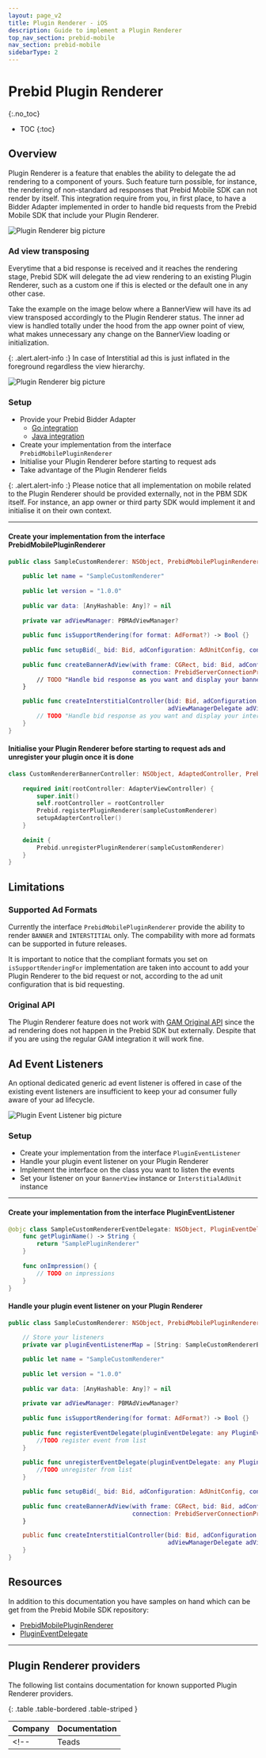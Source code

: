 ```yaml
---
layout: page_v2
title: Plugin Renderer - iOS
description: Guide to implement a Plugin Renderer
top_nav_section: prebid-mobile
nav_section: prebid-mobile
sidebarType: 2
---
```


# Prebid Plugin Renderer
{:.no_toc}

* TOC
{:toc}

## Overview
Plugin Renderer is a feature that enables the ability to delegate the ad rendering to a component of yours. Such feature turn possible, for instance, the rendering of non-standard ad responses that Prebid Mobile SDK can not render by itself. This integration require from you, in first place, to have a Bidder Adapter implemented in order to handle bid requests from the Prebid Mobile SDK that include your Plugin Renderer.

![Plugin Renderer big picture](/assets/images/prebid-mobile/prebid-plugin-renderer.png)

### Ad view transposing

Everytime that a bid response is received and it reaches the rendering stage, Prebid SDK will delegate the ad view rendering to an existing Plugin Renderer, such as a custom one if this is elected or the default one in any other case.

Take the example on the image below where a BannerView will have its ad view transposed accordingly to the Plugin Renderer status. The inner ad view is handled totally under the hood from the app owner point of view, what makes unnecessary any change on the BannerView loading or initialization.

{: .alert.alert-info :}
In case of Interstitial ad this is just inflated in the foreground regardless the view hierarchy.

![Plugin Renderer big picture](/assets/images/prebid-mobile/prebid-plugin-renderer-ad-view-injection.png)

### Setup

* Provide your Prebid Bidder Adapter
  * [Go integration](/prebid-server/developers/add-new-bidder-go.html)
  * [Java integration](/prebid-server/developers/add-new-bidder-java.html)
* Create your implementation from the interface `PrebidMobilePluginRenderer`
* Initialise your Plugin Renderer before starting to request ads
* Take advantage of the Plugin Renderer fields

{: .alert.alert-info :}
Please notice that all implementation on mobile related to the Plugin Renderer should be provided externally, not in the PBM SDK itself. For instance, an app owner or third party SDK would implement it and initialise it on their own context.

___

#### Create your implementation from the interface PrebidMobilePluginRenderer

```swift
public class SampleCustomRenderer: NSObject, PrebidMobilePluginRenderer {
    
    public let name = "SampleCustomRenderer"
    
    public let version = "1.0.0"
    
    public var data: [AnyHashable: Any]? = nil
    
    private var adViewManager: PBMAdViewManager?
    
    public func isSupportRendering(for format: AdFormat?) -> Bool {}
   
    public func setupBid(_ bid: Bid, adConfiguration: AdUnitConfig, connection: PrebidServerConnectionProtocol) {}
    
    public func createBannerAdView(with frame: CGRect, bid: Bid, adConfiguration: AdUnitConfig,
                                   connection: PrebidServerConnectionProtocol, adViewDelegate: (any PBMAdViewDelegate)?) {
        // TODO "Handle bid response as you want and display your banner ad"
    }

    public func createInterstitialController(bid: Bid, adConfiguration: AdUnitConfig, connection: PrebidServerConnectionProtocol,
                                             adViewManagerDelegate adViewDelegate: InterstitialController?, videoControlsConfig: VideoControlsConfiguration?) {
        // TODO "Handle bid response as you want and display your interstitial ad"
    }
}

```

#### Initialise your Plugin Renderer before starting to request ads and unregister your plugin once it is done

```swift
class CustomRendererBannerController: NSObject, AdaptedController, PrebidConfigurableBannerController, BannerViewDelegate {
    
    required init(rootController: AdapterViewController) {
        super.init()
        self.rootController = rootController
        Prebid.registerPluginRenderer(sampleCustomRenderer)
        setupAdapterController()
    }
    
    deinit {
        Prebid.unregisterPluginRenderer(sampleCustomRenderer)
    }
}
```

## Limitations

### Supported Ad Formats
Currently the interface `PrebidMobilePluginRenderer` provide the ability to render `BANNER` and `INTERSTITIAL` only. The compability with more ad formats can be supported in future releases.

It is important to notice that the compliant formats you set on `isSupportRenderingFor` implementation are taken into account to add your Plugin Renderer to the bid request or not, according to the ad unit configuration that is bid requesting.

### Original API

The Plugin Renderer feature does not work with [GAM Original API](/prebid-mobile/pbm-api/android/android-sdk-integration-gam-original-api.html) since the ad rendering does not happen in the Prebid SDK but externally. Despite that if you are using the regular GAM integration it will work fine.

## Ad Event Listeners
An optional dedicated generic ad event listener is offered in case of the existing event listeners are insufficient to keep your ad consumer fully aware of your ad lifecycle.

![Plugin Event Listener big picture](/assets/images/prebid-mobile/prebid-plugin-renderer-event-listeners.png)

### Setup

* Create your implementation from the interface `PluginEventListener`
* Handle your plugin event listener on your Plugin Renderer
* Implement the interface on the class you want to listen the events
* Set your listener on your `BannerView` instance or `InterstitialAdUnit` instance

___

#### Create your implementation from the interface PluginEventListener

```swift
@objc class SampleCustomRendererEventDelegate: NSObject, PluginEventDelegate {
    func getPluginName() -> String {
        return "SamplePluginRenderer"
    }
    
    func onImpression() {
        // TODO on impressions
    }
}

```

#### Handle your plugin event listener on your Plugin Renderer

```swift
public class SampleCustomRenderer: NSObject, PrebidMobilePluginRenderer {
    
    // Store your listeners
    private var pluginEventListenerMap = [String: SampleCustomRendererEventListener]()

    public let name = "SampleCustomRenderer"
    
    public let version = "1.0.0"
    
    public var data: [AnyHashable: Any]? = nil
    
    private var adViewManager: PBMAdViewManager?
    
    public func isSupportRendering(for format: AdFormat?) -> Bool {}
   
    public func registerEventDelegate(pluginEventDelegate: any PluginEventDelegate, adUnitConfigFingerprint: String) {
        //TODO register event from list
    }
    
    public func unregisterEventDelegate(pluginEventDelegate: any PluginEventDelegate, adUnitConfigFingerprint: String) {
        //TODO unregister from list
    }

    public func setupBid(_ bid: Bid, adConfiguration: AdUnitConfig, connection: PrebidServerConnectionProtocol) {}
    
    public func createBannerAdView(with frame: CGRect, bid: Bid, adConfiguration: AdUnitConfig,
                                   connection: PrebidServerConnectionProtocol, adViewDelegate: (any PBMAdViewDelegate)?) {
    }

    public func createInterstitialController(bid: Bid, adConfiguration: AdUnitConfig, connection: PrebidServerConnectionProtocol,
                                             adViewManagerDelegate adViewDelegate: InterstitialController?, videoControlsConfig: VideoControlsConfiguration?) {
    }
}
```

## Resources

In addition to this documentation you have samples on hand which can be get from the Prebid Mobile SDK repository:

* [PrebidMobilePluginRenderer](https://github.com/prebid/prebid-mobile-ios/blob/master/PrebidMobile/PrebidMobileRendering/PluginRenderer/PrebidMobilePluginRenderer.swift)
* [PluginEventDelegate](https://github.com/prebid/prebid-mobile-ios/blob/master/PrebidMobile/PrebidMobileRendering/PluginRenderer/PluginEventListener.swift)

___

## Plugin Renderer providers

The following list contains documentation for known supported Plugin Renderer providers.

{: .table .table-bordered .table-striped }

| Company | Documentation                                                                                 |
|-------|-----------------------------------------------------------------------------------------------|
<!-- | Teads | [Teads Plugin Renderer Docs](https://support.teads.tv/support/solutions/articles/36000459747) | -->

